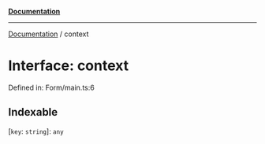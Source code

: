 [**Documentation**](../README.md)

***

[Documentation](../globals.md) / context

# Interface: context

Defined in: Form/main.ts:6

## Indexable

\[`key`: `string`\]: `any`
